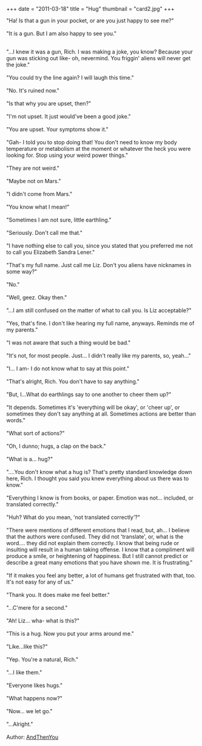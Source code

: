 +++
date = "2011-03-18"
title = "Hug"
thumbnail = "card2.jpg"
+++

"Ha! Is that a gun in your pocket, or are you just happy to see me?"
<br><br>
"It is a gun. But I am also happy to see you."
<br><br>
<!--more-->
"...I knew it was a gun, Rich. I was making a joke, you know? Because your gun was sticking out like- oh, nevermind. You friggin' aliens will never get the joke."
<br><br>
"You could try the line again? I will laugh this time."
<br><br>
"No. It's ruined now."
<br><br>
"Is that why you are upset, then?"
<br><br>
"I'm not upset. It just would've been a good joke."
<br><br>
"You are upset. Your symptoms show it."
<br><br>
"Gah- I told you to stop doing that! You don't need to know my body temperature or metabolism at the moment or whatever the heck you were looking for. Stop using your weird power things."
<br><br>
"They are not weird."
<br><br>
"Maybe not on Mars."
<br><br>
"I didn't come from Mars."
<br><br>
"You know what I mean!"
<br><br>
"Sometimes I am not sure, little earthling."
<br><br>
"Seriously. Don't call me that."
<br><br>
"I have nothing else to call you, since you stated that you preferred me not to call you Elizabeth Sandra Lener."
<br><br>
"That's my full name. Just call me Liz. Don't you aliens have nicknames in some way?"
<br><br>
"No."
<br><br>
"Well, geez. Okay then."
<br><br>
"...I am still confused on the matter of what to call you. Is Liz acceptable?"
<br><br>
"Yes, that's fine. I don't like hearing my full name, anyways. Reminds me of my parents."
<br><br>
"I was not aware that such a thing would be bad."
<br><br>
"It's not, for most people. Just... I didn't really like my parents, so, yeah..."
<br><br>
"I... I am- I do not know what to say at this point."
<br><br>
"That's alright, Rich. You don't have to say anything."
<br><br>
"But, I...What do earthlings say to one another to cheer them up?"
<br><br>
"It depends. Sometimes it's 'everything will be okay', or 'cheer up', or sometimes they don't say anything at all. Sometimes actions are better than words."
<br><br>
"What sort of actions?"
<br><br>
"Oh, I dunno; hugs, a clap on the back."
<br><br>
"What is a... hug?"
<br><br>
"....You don't know what a hug is? That's pretty standard knowledge down here, Rich. I thought you said you knew everything about us there was to know."
<br><br>
"Everything I know is from books, or paper. Emotion was not... included, or translated correctly."
<br><br>
"Huh? What do you mean, 'not translated correctly'?"
<br><br>
"There were mentions of different emotions that I read, but, ah... I believe that the authors were confused. They did not 'translate', or, what is the word.... they did not explain them correctly. I know that being rude or insulting will result in a human taking offense. I know that a compliment will produce a smile, or heightening of happiness. But I still cannot predict or describe a great many emotions that you have shown me. It is frustrating."
<br><br>
"If it makes you feel any better, a lot of humans get frustrated with that, too. It's not easy for any of us."
<br><br>
"Thank you. It does make me feel better."
<br><br>
"...C'mere for a second."
<br><br>
"Ah! Liz... wha- what is this?"
<br><br>
"This is a hug. Now you put your arms around me."
<br><br>
"Like...like this?"
<br><br>
"Yep. You're a natural, Rich."
<br><br>
"...I like them."
<br><br>
"Everyone likes hugs."
<br><br>
"What happens now?"
<br><br>
"Now... we let go."
<br><br>
"...Alright."
<br><br>
Author: [AndThenYou](http://www.deviantart.com/art/Hug-201447289)
